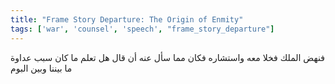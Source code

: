 ```yaml
---
title: "Frame Story Departure: The Origin of Enmity"
tags: ['war', 'counsel', 'speech', "frame_story_departure"]
---
```


 فنهض الملك فخلا معه واستشاره فكان مما سأل عنه أن قال هل تعلم ما كان سبب عداوة ما بيننا وبين البوم
